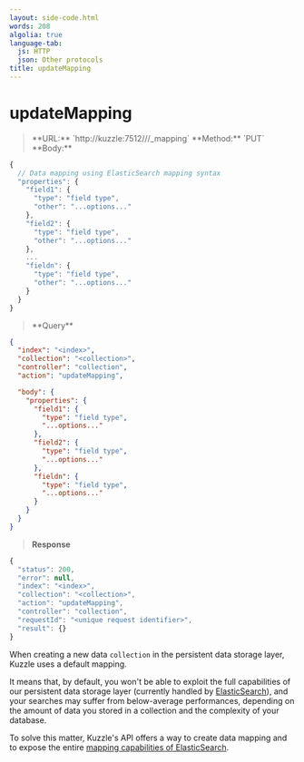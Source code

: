 ```yaml
---
layout: side-code.html
words: 208
algolia: true
language-tab:
  js: HTTP
  json: Other protocols
title: updateMapping
---
```


# updateMapping


<blockquote class="js">
<p>
**URL:** `http://kuzzle:7512/<index>/<collection>/_mapping`  
**Method:** `PUT`  
**Body:**
</p>
</blockquote>


```js
{
  // Data mapping using ElasticSearch mapping syntax
  "properties": {
    "field1": {
      "type": "field type",
      "other": "...options..."
    },
    "field2": {
      "type": "field type",
      "other": "...options..."
    },
    ...
    "fieldn": {
      "type": "field type",
      "other": "...options..."
    }
  }
}
```


<blockquote class="json">
<p>
**Query**
</p>
</blockquote>


```json
{
  "index": "<index>",
  "collection": "<collection>",
  "controller": "collection",
  "action": "updateMapping",

  "body": {
    "properties": {
      "field1": {
        "type": "field type",
        "...options..."
      },
      "field2": {
        "type": "field type",
        "...options..."
      },
      "fieldn": {
        "type": "field type",
        "...options..."
      }
    }
  }
}
```

>**Response**

```javascript
{
  "status": 200,
  "error": null,
  "index": "<index>",
  "collection": "<collection>",
  "action": "updateMapping",
  "controller": "collection",
  "requestId": "<unique request identifier>",
  "result": {}
}
```

When creating a new data `collection` in the persistent data storage layer, Kuzzle uses a default mapping.

It means that, by default, you won't be able to exploit the full capabilities of our
persistent data storage layer (currently handled by [ElasticSearch](https://www.elastic.co/products/elasticsearch)),
and your searches may suffer from below-average performances, depending on the amount of data you
stored in a collection and the complexity of your database.

To solve this matter, Kuzzle's API offers a way to create data mapping and to expose the entire
[mapping capabilities of ElasticSearch](https://www.elastic.co/guide/en/elasticsearch/reference/5.x/mapping.html).
